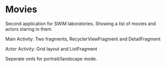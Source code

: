# Movies

Second application for SWiM laboratories. Showing a list of movies and actors staring in them.

Main Activity:
Two fragments, RecyclerViewFragment and DetailFragment

Actor Activity:
Grid layout and ListFragment

Seperate xmls for portrait/landscape mode.
